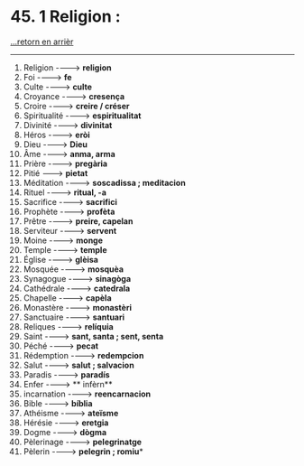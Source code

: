 # 45. 1 Religion : 

[...retorn en arrièr](../../../menu_fiches.md)

---

1. Religion  ----> **religion**
2. Foi   ----> **fe**
3. Culte ----> **culte**
4. Croyance   ----> **cresença**
5. Croire ----> **creire / créser**
6. Spiritualité   ----> **espiritualitat**
7. Divinité   ----> **divinitat**
8. Héros ----> **eròi**
9. Dieu   ----> **Dieu**
10. Âme   ----> **anma, arma**
11. Prière   ----> **pregària**
12. Pitié ---> **pietat**
13. Méditation   ----> **soscadissa ; meditacion**
14. Rituel   ----> **ritual, -a**
15. Sacrifice   ----> **sacrifici**
16. Prophète   ----> **profèta**
17. Prêtre   ----> **preire, capelan**
18. Serviteur ----> **servent**
19. Moine   ----> **monge**
20. Temple   ----> **temple**
21. Église   ----> **glèisa**
22. Mosquée   ----> **mosquèa**
23. Synagogue   ----> **sinagòga**
24. Cathédrale   ----> **catedrala**
25. Chapelle   ----> **capèla**
26. Monastère   ----> **monastèri**
27. Sanctuaire   ----> **santuari**
28. Reliques   ----> **relíquia**
29. Saint   ----> **sant, santa ; sent, senta**
30. Péché   ----> **pecat**
31. Rédemption   ----> **redempcion**
32. Salut   ----> **salut ; salvacion**
33. Paradis   ----> **paradís**
34. Enfer   ----> **	infèrn**
35. incarnation   ----> **reencarnacion**
36. Bible   ----> **bíblia**
37. Athéisme   ----> **ateïsme**
38. Hérésie   ----> **eretgia**
39. Dogme   ----> **dògma**
40. Pèlerinage   ----> **pelegrinatge**
41. Pèlerin ----> **pelegrin ; romiu***
